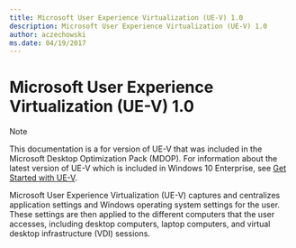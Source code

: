 ```yaml
---
title: Microsoft User Experience Virtualization (UE-V) 1.0
description: Microsoft User Experience Virtualization (UE-V) 1.0
author: aczechowski
ms.date: 04/19/2017
---
```



# Microsoft User Experience Virtualization (UE-V) 1.0

>[!NOTE]
>This documentation is a for version of UE-V that was included in the Microsoft Desktop Optimization Pack (MDOP). For information about the latest version of UE-V which is included in Windows 10 Enterprise, see [Get Started with UE-V](/windows/configuration/ue-v/uev-getting-started).

Microsoft User Experience Virtualization (UE-V) captures and centralizes application settings and Windows operating system settings for the user. These settings are then applied to the different computers that the user accesses, including desktop computers, laptop computers, and virtual desktop infrastructure (VDI) sessions.
